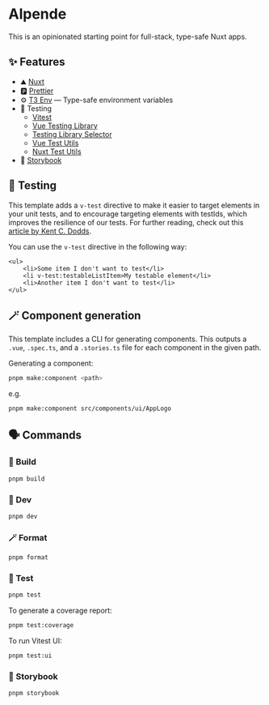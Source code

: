 # Alpende

This is an opinionated starting point for full-stack, type-safe Nuxt apps.

## ✨ Features

-   ⛰️ [Nuxt](https://nuxt.com/)
-   🅿️ [Prettier](https://prettier.io/)
-   ⚙️ [T3 Env](https://env.t3.gg/) — Type-safe environment variables
-   🧪 Testing
    -   [Vitest](https://vitest.dev/)
    -   [Vue Testing Library](https://testing-library.com/docs/vue-testing-library/)
    -   [Testing Library Selector](https://github.com/domasx2/testing-library-selector/)
    -   [Vue Test Utils](https://vue-test-utils.vuejs.org/)
    -   [Nuxt Test Utils](https://nuxt.com/docs/getting-started/testing)
-   📖 [Storybook](https://storybook.js.org/)

## 🧪 Testing

This template adds a `v-test` directive to make it easier to target elements in your unit tests, and to encourage targeting elements with testIds, which improves the resilience of our tests. For further reading, check out this [article by Kent C. Dodds](https://kentcdodds.com/blog/making-your-ui-tests-resilient-to-change).

You can use the `v-test` directive in the following way:

```vue
<ul>
    <li>Some item I don't want to test</li>
    <li v-test:testableListItem>My testable element</li>
    <li>Another item I don't want to test</li>
</ul>
```

## 🪄 Component generation

This template includes a CLI for generating components. This outputs a `.vue`, `.spec.ts`, and a `.stories.ts` file for each component in the given path.

Generating a component:

```bash
pnpm make:component <path>
```

e.g.

```bash
pnpm make:component src/components/ui/AppLogo
```

## 🗣️ Commands

### 👷 Build

```bash
pnpm build
```

### 🚀 Dev

```bash
pnpm dev
```

### 🪄 Format

```bash
pnpm format
```

### 🧪 Test

```bash
pnpm test
```

To generate a coverage report:

```bash
pnpm test:coverage
```

To run Vitest UI:

```bash
pnpm test:ui
```

### 📖 Storybook

```bash
pnpm storybook
```
